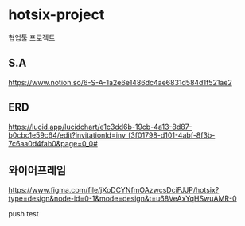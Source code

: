 # hotsix-project
협업툴 프로젝트

## S.A
https://www.notion.so/6-S-A-1a2e6e1486dc4ae6831d584d1f521ae2

## ERD
https://lucid.app/lucidchart/e1c3dd6b-19cb-4a13-8d87-b0cbc1e59c64/edit?invitationId=inv_f3f01798-d101-4abf-8f3b-7c6aa0d4fab0&page=0_0#

## 와이어프레임
https://www.figma.com/file/jXoDCYNfmOAzwcsDciFJJP/hotsix?type=design&node-id=0-1&mode=design&t=u68VeAxYqHSwuAMR-0

push test